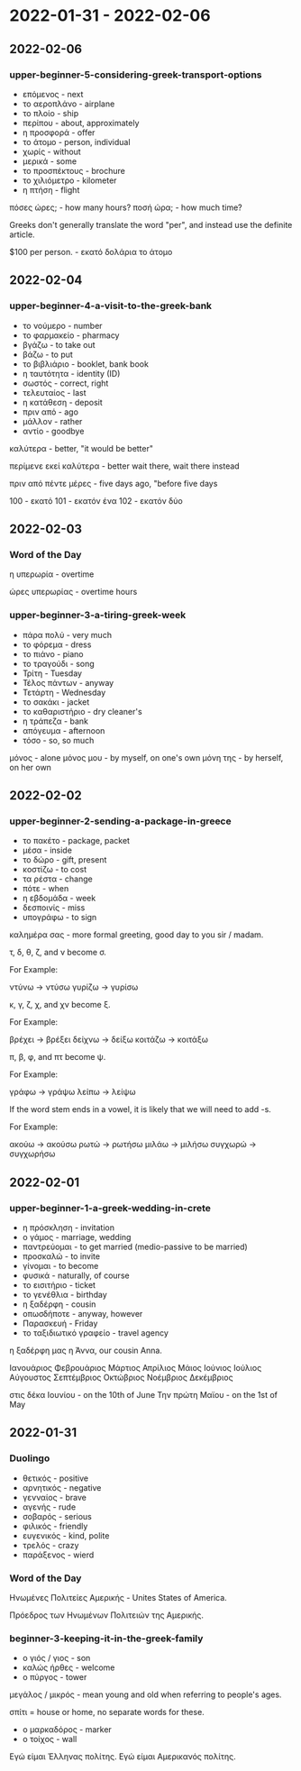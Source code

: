 # 2022-01-31 - 2022-02-06

## 2022-02-06

### upper-beginner-5-considering-greek-transport-options

* επόμενος - next
* το αεροπλάνο - airplane
* το πλοίο - ship
* περίπου - about, approximately
* η προσφορά - offer
* το άτομο - person, individual
* χωρίς - without
* μερικά - some
* το προσπέκτους - brochure
* το χιλιόμετρο - kilometer
* η πτήση - flight

πόσες ώρες; - how many hours?
ποσή ώρα; - how much time?

Greeks don't generally translate the word "per", and instead use the definite article.

$100 per person. - εκατό δολάρια το άτομο

## 2022-02-04

### upper-beginner-4-a-visit-to-the-greek-bank

* το νούμερο - number
* το φαρμακείο - pharmacy
* βγάζω - to take out
* βάζω - to put
* το βιβλιάριο - booklet,  bank book
* η ταυτότητα - identity (ID)
* σωστός - correct, right
* τελευταίος - last
* η κατάθεση - deposit
* πριν από - ago
* μάλλον - rather
* αντίο - goodbye

καλύτερα - better, "it would be better"

περίμενε εκεί καλύτερα - better wait there, wait there instead

πριν από πέντε μέρες - five days ago, "before five days

100 - εκατό
101 - εκατόν ένα
102 - εκατόν δύο

## 2022-02-03

### Word of the Day

η υπερωρία - overtime

ώρες υπερωρίας - overtime hours

### upper-beginner-3-a-tiring-greek-week

* πάρα πολύ - very much
* το φόρεμα - dress
* το πιάνο - piano
* το τραγούδι - song
* Τρίτη - Tuesday
* Τέλος πάντων - anyway
* Τετάρτη - Wednesday
* το σακάκι - jacket
* το καθαριστήριο - dry cleaner's
* η τράπεζα - bank
* απόγευμα - afternoon
* τόσο - so, so much

μόνος - alone
μόνος μου - by myself, on one's own
μόνη της - by herself, on her own

## 2022-02-02

### upper-beginner-2-sending-a-package-in-greece

* το πακέτο - package, packet
* μέσα - inside
* το δώρο - gift, present
* κοστίζω - to cost
* τα ρέστα - change
* πότε - when
* η εβδομάδα - week
* δεσποινίς - miss
* υπογράφω - to sign

καλημέρα σας - more formal greeting, good day to you sir / madam.

τ, δ, θ, ζ, and ν become σ.

For Example:

ντύνω -> ντύσω
γυρίζω -> γυρίσω

κ, γ, ζ, χ, and χν become ξ.

For Example:

βρέχει -> βρέξει
δείχνω -> δείξω
κοιτάζω -> κοιτάξω

π, β, φ, and πτ become ψ.

For Example:

γράφω -> γράψω
λείπω -> λείψω

If the word stem ends in a vowel, it is likely that we will need to add -s.

For Example:

ακούω -> ακούσω
ρωτώ -> ρωτήσω
μιλάω -> μιλήσω
συγχωρώ -> συγχωρήσω

## 2022-02-01

### upper-beginner-1-a-greek-wedding-in-crete

* η πρόσκληση - invitation
* ο γάμος - marriage, wedding
* παντρεύομαι - to get married (medio-passive to be married)
* προσκαλώ - to invite
* γίνομαι - to become
* φυσικά - naturally, of course
* το εισιτήριο - ticket
* το γενέθλια - birthday
* η ξαδέρφη - cousin
* οπωσδήποτε - anyway, however
* Παρασκευή - Friday
* το ταξιδιωτικό γραφείο - travel agency

η ξαδέρφη μας η Άννα, our cousin Anna.

Ιανουάριος
Φεβρουάριος
Μάρτιος
Απρίλιος
Μάιος
Ιούνιος
Ιούλιος
Αύγουστος
Σεπτέμβριος
Οκτώβριος
Νοέμβριος
Δεκέμβριος

στις δέκα Ιουνίου - on the 10th of June
Την πρώτη Μαϊου - on the 1st of May

## 2022-01-31

### Duolingo

* θετικός - positive
* αρνητικός - negative
* γενναίος - brave
* αγενής - rude
* σοβαρός - serious
* φιλικός - friendly
* ευγενικός - kind, polite
* τρελός - crazy
* παράξενος - wierd

### Word of the Day

Ηνωμένες Πολιτείες Αμερικής - Unites States of America.

Πρόεδρος των Ηνωμένων Πολιτειών της Αμερικής.


### beginner-3-keeping-it-in-the-greek-family

* ο γιός / γιος - son
* καλώς ήρθες - welcome
* ο πύργος - tower

μεγάλος / μικρός - mean young and old when referring to people's ages.

σπίτι = house or home, no separate words for these.

* ο μαρκαδόρος - marker
* ο τοίχος - wall

Εγώ είμαι Έλληνας πολίτης.
Εγώ είμαι Αμερικανός πολίτης.
